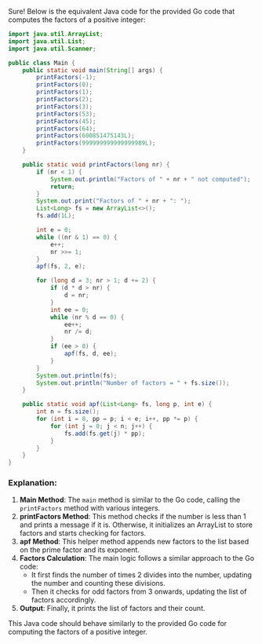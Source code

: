  Sure! Below is the equivalent Java code for the provided Go code that computes the factors of a positive integer:

```java
import java.util.ArrayList;
import java.util.List;
import java.util.Scanner;

public class Main {
    public static void main(String[] args) {
        printFactors(-1);
        printFactors(0);
        printFactors(1);
        printFactors(2);
        printFactors(3);
        printFactors(53);
        printFactors(45);
        printFactors(64);
        printFactors(600851475143L);
        printFactors(999999999999999989L);
    }

    public static void printFactors(long nr) {
        if (nr < 1) {
            System.out.println("Factors of " + nr + " not computed");
            return;
        }
        System.out.print("Factors of " + nr + ": ");
        List<Long> fs = new ArrayList<>();
        fs.add(1L);

        int e = 0;
        while ((nr & 1) == 0) {
            e++;
            nr >>= 1;
        }
        apf(fs, 2, e);

        for (long d = 3; nr > 1; d += 2) {
            if (d * d > nr) {
                d = nr;
            }
            int ee = 0;
            while (nr % d == 0) {
                ee++;
                nr /= d;
            }
            if (ee > 0) {
                apf(fs, d, ee);
            }
        }
        System.out.println(fs);
        System.out.println("Number of factors = " + fs.size());
    }

    public static void apf(List<Long> fs, long p, int e) {
        int n = fs.size();
        for (int i = 0, pp = p; i < e; i++, pp *= p) {
            for (int j = 0; j < n; j++) {
                fs.add(fs.get(j) * pp);
            }
        }
    }
}
```

### Explanation:
1. **Main Method**: The `main` method is similar to the Go code, calling the `printFactors` method with various integers.
2. **printFactors Method**: This method checks if the number is less than 1 and prints a message if it is. Otherwise, it initializes an ArrayList to store factors and starts checking for factors.
3. **apf Method**: This helper method appends new factors to the list based on the prime factor and its exponent.
4. **Factors Calculation**: The main logic follows a similar approach to the Go code:
   - It first finds the number of times 2 divides into the number, updating the number and counting these divisions.
   - Then it checks for odd factors from 3 onwards, updating the list of factors accordingly.
5. **Output**: Finally, it prints the list of factors and their count.

This Java code should behave similarly to the provided Go code for computing the factors of a positive integer.
